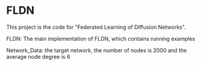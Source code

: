 # FLDN
This project is the code for "Federated Learning of Diffusion Networks".

FLDN: The main implementation of FLDN, which contains running examples

Network_Data: the target network, the number of nodes is 2000 and the average node degree is 6



